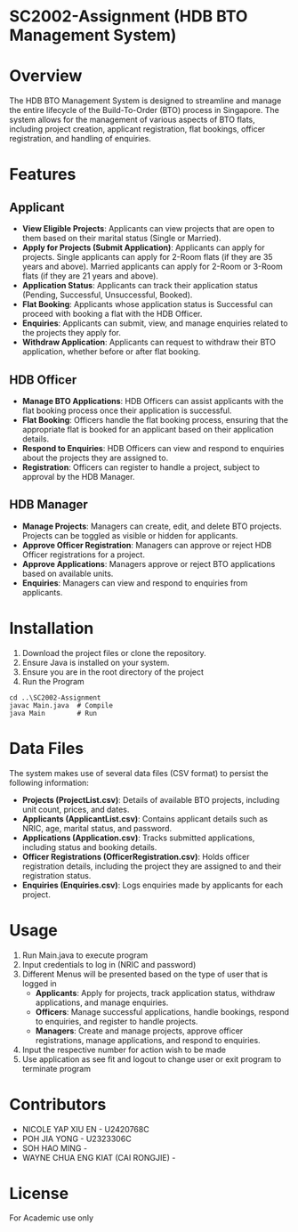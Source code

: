 # SC2002-Assignment (HDB BTO Management System)

# Overview
The HDB BTO Management System is designed to streamline and manage the entire lifecycle of the Build-To-Order (BTO) process in Singapore. The system allows for the management of various aspects of BTO flats, including project creation, applicant registration, flat bookings, officer registration, and handling of enquiries.

# Features
## Applicant
- **View Eligible Projects**: Applicants can view projects that are open to them based on their marital status (Single or Married).
- **Apply for Projects (Submit Application)**: Applicants can apply for projects. Single applicants can apply for 2-Room flats (if they are 35 years and above). Married applicants can apply for 2-Room or 3-Room flats (if they are 21 years and above).
- **Application Status**: Applicants can track their application status (Pending, Successful, Unsuccessful, Booked).
- **Flat Booking**: Applicants whose application status is Successful can proceed with booking a flat with the HDB Officer.
- **Enquiries**: Applicants can submit, view, and manage enquiries related to the projects they apply for.
- **Withdraw Application**: Applicants can request to withdraw their BTO application, whether before or after flat booking.

## HDB Officer
- **Manage BTO Applications**: HDB Officers can assist applicants with the flat booking process once their application is successful.
- **Flat Booking**: Officers handle the flat booking process, ensuring that the appropriate flat is booked for an applicant based on their application details.
- **Respond to Enquiries**: HDB Officers can view and respond to enquiries about the projects they are assigned to.
- **Registration**: Officers can register to handle a project, subject to approval by the HDB Manager.

## HDB Manager
- **Manage Projects**: Managers can create, edit, and delete BTO projects. Projects can be toggled as visible or hidden for applicants.
- **Approve Officer Registration**: Managers can approve or reject HDB Officer registrations for a project.
- **Approve Applications**: Managers approve or reject BTO applications based on available units.
- **Enquiries**: Managers can view and respond to enquiries from applicants.

# Installation
1. Download the project files or clone the repository.
2. Ensure Java is installed on your system.
3. Ensure you are in the root directory of the project
4. Run the Program
```
cd ..\SC2002-Assignment
javac Main.java  # Compile
java Main        # Run
```

# Data Files
The system makes use of several data files (CSV format) to persist the following information:
- **Projects (ProjectList.csv)**: Details of available BTO projects, including unit count, prices, and dates.
- **Applicants (ApplicantList.csv)**: Contains applicant details such as NRIC, age, marital status, and password.
- **Applications (Application.csv)**: Tracks submitted applications, including status and booking details.
- **Officer Registrations (OfficerRegistration.csv)**: Holds officer registration details, including the project they are assigned to and their registration status.
- **Enquiries (Enquiries.csv)**: Logs enquiries made by applicants for each project.


# Usage 
1. Run Main.java to execute program
2. Input credentials to log in (NRIC and password)
3. Different Menus will be presented based on the type of user that is logged in
   - **Applicants**: Apply for projects, track application status, withdraw applications, and manage enquiries.
   - **Officers**: Manage successful applications, handle bookings, respond to enquiries, and register to handle projects.
   - **Managers**: Create and manage projects, approve officer registrations, manage applications, and respond to enquiries.
4. Input the respective number for action wish to be made
5. Use application as see fit and logout to change user or exit program to terminate program

# Contributors
- NICOLE YAP XIU EN - U2420768C
- POH JIA YONG - U2323306C
- SOH HAO MING - 
- WAYNE CHUA ENG KIAT (CAI RONGJIE) - 

# License
For Academic use only
